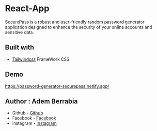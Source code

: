# React-App

SecurePass is a robust and user-friendly random password generator application designed to enhance the security of your online accounts and sensitive data.

## Built with

- [Tailwindcss](https://tailwindcss.com/) FrameWork CSS

## Demo

https://password-generator-securepass.netlify.app/

## Author : Adem Berrabia

- Github - [Github](https://github.com/ITSADEM)
- Facebook - [Facebook](https://www.facebook.com/profile.php?id=100022888083591)
- Instagram - [Instagram](https://www.instagram.com/adem_rb3/?hl=fr)
